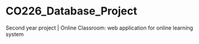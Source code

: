 # CO226_Database_Project
Second year project | Online Classroom: web application for online learning system
